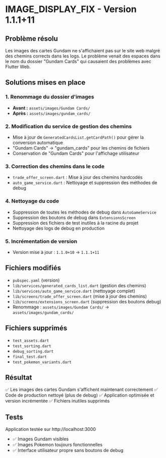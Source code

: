 # IMAGE_DISPLAY_FIX - Version 1.1.1+11

## Problème résolu
Les images des cartes Gundam ne s'affichaient pas sur le site web malgré des chemins corrects dans les logs. Le problème venait des espaces dans le nom du dossier "Gundam Cards" qui causaient des problèmes avec Flutter Web.

## Solutions mises en place

### 1. Renommage du dossier d'images
- **Avant :** `assets/images/Gundam Cards/`
- **Après :** `assets/images/gundam_cards/`

### 2. Modification du service de gestion des chemins
- Mise à jour de `GeneratedCardsList.getCardPath()` pour gérer la conversion automatique
- "Gundam Cards" → "gundam_cards" pour les chemins de fichiers
- Conservation de "Gundam Cards" pour l'affichage utilisateur

### 3. Correction des chemins dans le code
- `trade_offer_screen.dart` : Mise à jour des chemins hardcodés
- `auto_game_service.dart` : Nettoyage et suppression des méthodes de debug

### 4. Nettoyage du code
- Suppression de toutes les méthodes de debug dans `AutoGameService`
- Suppression des boutons de debug dans `ExtensionsScreen`
- Suppression des fichiers de test inutiles à la racine du projet
- Nettoyage des logs de debug en production

### 5. Incrémentation de version
- Version mise à jour : `1.1.0+10` → `1.1.1+11`

## Fichiers modifiés
- `pubspec.yaml` (version)
- `lib/services/generated_cards_list.dart` (gestion des chemins)
- `lib/services/auto_game_service.dart` (nettoyage complet)
- `lib/screens/trade_offer_screen.dart` (mise à jour des chemins)
- `lib/screens/extensions_screen.dart` (suppression des boutons debug)
- Renommage : `assets/images/Gundam Cards/` → `assets/images/gundam_cards/`

## Fichiers supprimés
- `test_assets.dart`
- `test_sorting.dart`
- `debug_sorting.dart`
- `final_test.dart`
- `test_pokemon_variants.dart`

## Résultat
✅ Les images des cartes Gundam s'affichent maintenant correctement
✅ Code de production nettoyé (plus de debug)
✅ Application optimisée et version incrémentée
✅ Fichiers inutiles supprimés

## Tests
Application testée sur http://localhost:3000
- ✅ Images Gundam visibles
- ✅ Images Pokemon toujours fonctionnelles
- ✅ Interface utilisateur propre sans boutons de debug
